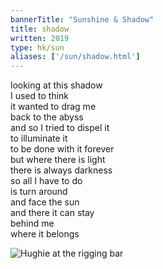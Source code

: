 ```yaml
---
bannerTitle: "Sunshine & Shadow" 
title: shadow 
written: 2019
type: hk/sun
aliases: ['/sun/shadow.html']
---
```


looking at this shadow  
I used to think  
it wanted to drag me  
back to the abyss  
and so I tried to dispel it  
to illuminate it  
to be done with it forever  
but where there is light  
there is always darkness  
so all I have to do  
is turn around  
and face the sun  
and there it can stay  
behind me  
where it belongs

![Hughie at the rigging bar](/images/circus/hughierigging.jpg "the fateful rigging bar")
